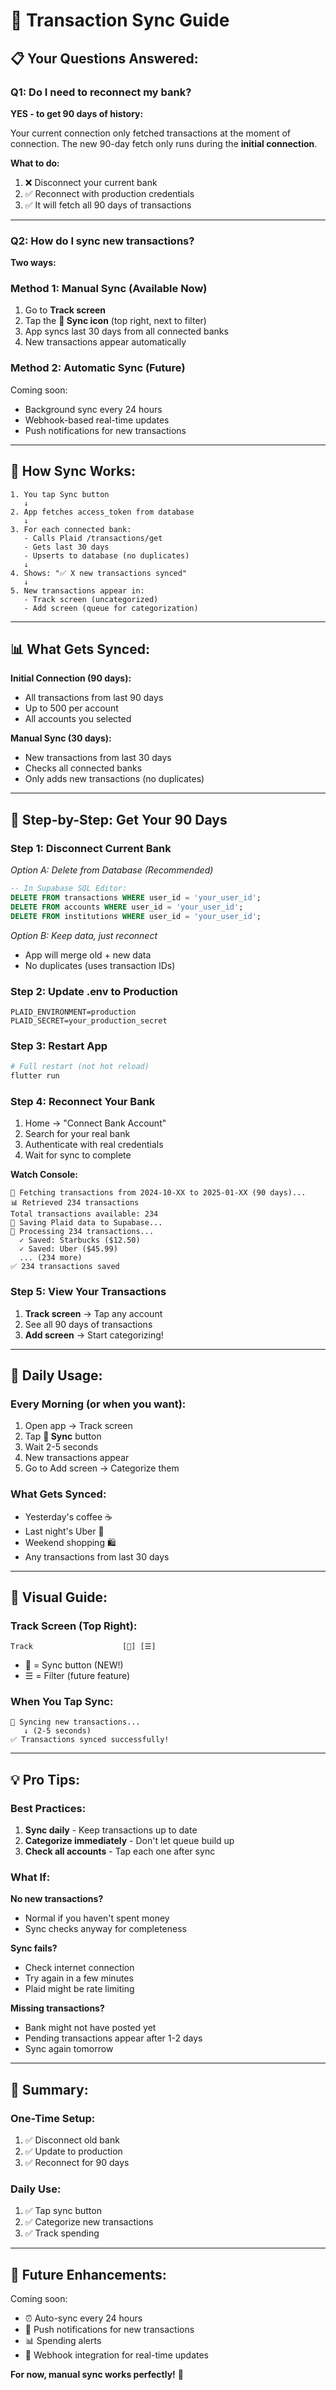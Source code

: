 # 🔄 Transaction Sync Guide

## 📋 **Your Questions Answered:**

### **Q1: Do I need to reconnect my bank?**

**YES - to get 90 days of history:**

Your current connection only fetched transactions at the moment of connection. The new 90-day fetch only runs during the **initial connection**.

**What to do:**
1. ❌ Disconnect your current bank
2. ✅ Reconnect with production credentials
3. ✅ It will fetch all 90 days of transactions

---

### **Q2: How do I sync new transactions?**

**Two ways:**

### **Method 1: Manual Sync** (Available Now)

1. Go to **Track screen**
2. Tap the **🔄 Sync icon** (top right, next to filter)
3. App syncs last 30 days from all connected banks
4. New transactions appear automatically

### **Method 2: Automatic Sync** (Future)

Coming soon:
- Background sync every 24 hours
- Webhook-based real-time updates
- Push notifications for new transactions

---

## 🔄 **How Sync Works:**

```
1. You tap Sync button
   ↓
2. App fetches access_token from database
   ↓
3. For each connected bank:
   - Calls Plaid /transactions/get
   - Gets last 30 days
   - Upserts to database (no duplicates)
   ↓
4. Shows: "✅ X new transactions synced"
   ↓
5. New transactions appear in:
   - Track screen (uncategorized)
   - Add screen (queue for categorization)
```

---

## 📊 **What Gets Synced:**

**Initial Connection (90 days):**
- All transactions from last 90 days
- Up to 500 per account
- All accounts you selected

**Manual Sync (30 days):**
- New transactions from last 30 days
- Checks all connected banks
- Only adds new transactions (no duplicates)

---

## 🎯 **Step-by-Step: Get Your 90 Days**

### **Step 1: Disconnect Current Bank**

*Option A: Delete from Database (Recommended)*
```sql
-- In Supabase SQL Editor:
DELETE FROM transactions WHERE user_id = 'your_user_id';
DELETE FROM accounts WHERE user_id = 'your_user_id';
DELETE FROM institutions WHERE user_id = 'your_user_id';
```

*Option B: Keep data, just reconnect*
- App will merge old + new data
- No duplicates (uses transaction IDs)

### **Step 2: Update .env to Production**

```env
PLAID_ENVIRONMENT=production
PLAID_SECRET=your_production_secret
```

### **Step 3: Restart App**

```bash
# Full restart (not hot reload)
flutter run
```

### **Step 4: Reconnect Your Bank**

1. Home → "Connect Bank Account"
2. Search for your real bank
3. Authenticate with real credentials
4. Wait for sync to complete

**Watch Console:**
```
📅 Fetching transactions from 2024-10-XX to 2025-01-XX (90 days)...
📊 Retrieved 234 transactions
Total transactions available: 234
💾 Saving Plaid data to Supabase...
📝 Processing 234 transactions...
  ✓ Saved: Starbucks ($12.50)
  ✓ Saved: Uber ($45.99)
  ... (234 more)
✅ 234 transactions saved
```

### **Step 5: View Your Transactions**

1. **Track screen** → Tap any account
2. See all 90 days of transactions
3. **Add screen** → Start categorizing!

---

## 🔄 **Daily Usage:**

### **Every Morning (or when you want):**

1. Open app → Track screen
2. Tap **🔄 Sync** button
3. Wait 2-5 seconds
4. New transactions appear
5. Go to Add screen → Categorize them

### **What Gets Synced:**
- Yesterday's coffee ☕
- Last night's Uber 🚗
- Weekend shopping 🛍️
- Any transactions from last 30 days

---

## 📱 **Visual Guide:**

### **Track Screen (Top Right):**
```
Track                    [🔄] [☰]
```
- 🔄 = Sync button (NEW!)
- ☰ = Filter (future feature)

### **When You Tap Sync:**
```
🔄 Syncing new transactions...
   ↓ (2-5 seconds)
✅ Transactions synced successfully!
```

---

## 💡 **Pro Tips:**

### **Best Practices:**

1. **Sync daily** - Keep transactions up to date
2. **Categorize immediately** - Don't let queue build up
3. **Check all accounts** - Tap each one after sync

### **What If:**

**No new transactions?**
- Normal if you haven't spent money
- Sync checks anyway for completeness

**Sync fails?**
- Check internet connection
- Try again in a few minutes
- Plaid might be rate limiting

**Missing transactions?**
- Bank might not have posted yet
- Pending transactions appear after 1-2 days
- Sync again tomorrow

---

## 🎯 **Summary:**

### **One-Time Setup:**
1. ✅ Disconnect old bank
2. ✅ Update to production
3. ✅ Reconnect for 90 days

### **Daily Use:**
1. ✅ Tap sync button
2. ✅ Categorize new transactions
3. ✅ Track spending

---

## 🚀 **Future Enhancements:**

Coming soon:
- ⏰ Auto-sync every 24 hours
- 🔔 Push notifications for new transactions
- 📊 Spending alerts
- 🔗 Webhook integration for real-time updates

**For now, manual sync works perfectly!** 🎉

